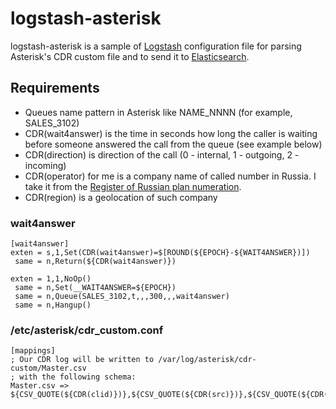 # logstash-asterisk

logstash-asterisk is a sample of [Logstash](https://www.elastic.co/products/logstash) configuration file for parsing Asterisk's CDR custom file and to send it to [Elasticsearch](https://www.elastic.co/products/elasticsearch).

## Requirements
* Queues name pattern in Asterisk like NAME_NNNN (for example, SALES_3102)
* CDR(wait4answer) is the time in seconds how long the caller is waiting before someone answered the call from the queue (see example below)
* CDR(direction) is direction of the call (0 - internal, 1 - outgoing, 2 - incoming)
* CDR(operator) for me is a company name of called number in Russia. I take it from the [Register of Russian plan numeration](http://www.rossvyaz.ru/activity/num_resurs/registerNum/).
* CDR(region) is a geolocation of such company

### wait4answer
```
[wait4answer]
exten = s,1,Set(CDR(wait4answer)=$[ROUND(${EPOCH}-${WAIT4ANSWER})])
 same = n,Return(${CDR(wait4answer)})

exten = 1,1,NoOp()
 same = n,Set(__WAIT4ANSWER=${EPOCH})
 same = n,Queue(SALES_3102,t,,,300,,,wait4answer)
 same = n,Hangup()
```
### /etc/asterisk/cdr_custom.conf
```
[mappings]
; Our CDR log will be written to /var/log/asterisk/cdr-custom/Master.csv
; with the following schema:
Master.csv => ${CSV_QUOTE(${CDR(clid)})},${CSV_QUOTE(${CDR(src)})},${CSV_QUOTE(${CDR(dst)})},${CSV_QUOTE(${CDR(dcontext)})},${CSV_QUOTE(${CDR(channel)})},${CSV_QUOTE(${CDR(dstchannel)})},${CSV_QUOTE(${CDR(lastapp)})},${CSV_QUOTE(${CDR(lastdata)})},${CSV_QUOTE(${CDR(start)})},${CSV_QUOTE(${CDR(answer)})},${CSV_QUOTE(${CDR(end)})},${CSV_QUOTE(${CDR(duration,f)})},${CSV_QUOTE(${CDR(billsec,f)})},${CSV_QUOTE(${CDR(disposition)})},${CSV_QUOTE(${CDR(amaflags)})},${CSV_QUOTE(${CDR(accountcode)})},${CSV_QUOTE(${CDR(uniqueid)})},${CSV_QUOTE(${CDR(userfield)})},${CDR(sequence)},${CDR(direction)},${CDR(wait4answer)},${CSV_QUOTE(${CDR(operator)})},${CSV_QUOTE(${CDR(region)})}
```
